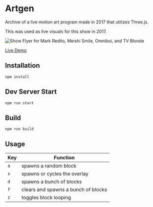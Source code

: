 # Artgen

Archive of a live motion art program made in 2017 that utilizes Three.js. 

This was used as live visuals for this show in 2017.

![Show Flyer for Mark Redito, Meishi Smile, Omniboi, and TV Blonde](https://thumbs.gfycat.com/CleverFatalAustralianfreshwatercrocodile-max-1mb.gif)

[Live Demo](https://artgen.jep.dev)

## Installation

```
npm install
```

## Dev Server Start

```
npm run start
```

## Build

```
npm run build
```

## Usage

| Key | Function
| --- | --- |
| `a` | spawns a random block |
| `s` | spawns or cycles the overlay |
| `d` | spawns a bunch of blocks |
| `f` | clears and spawns a bunch of blocks |
| `z` | toggles block looping |
